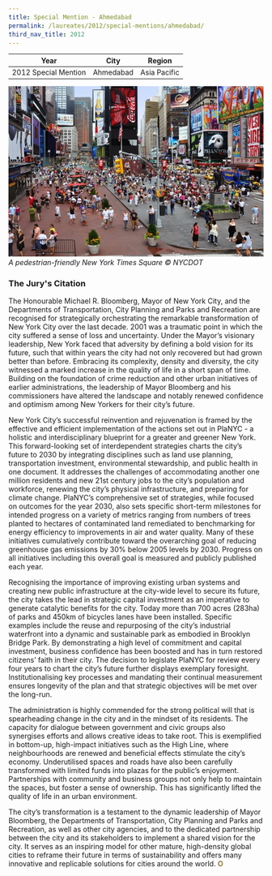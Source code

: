 ```yaml
---
title: Special Mention - Ahmedabad
permalink: /laureates/2012/special-mentions/ahmedabad/
third_nav_title: 2012
---
```


| Year | City | Region |
|--|--|--|
| 2012 Special Mention | Ahmedabad | Asia Pacific |

![New York City Times Square](/images/laureates/nyc.jpg)
_A pedestrian-friendly New York Times Square © NYCDOT_

### **The Jury's Citation**
The Honourable Michael R. Bloomberg, Mayor of New York City, and the Departments of Transportation, City Planning and Parks and Recreation are recognised for strategically orchestrating the remarkable transformation of New York City over the last decade. 2001 was a traumatic point in which the city suffered a sense of loss and uncertainty. Under the Mayor’s visionary leadership, New York faced that adversity by defining a bold vision for its future, such that within years the city had not only recovered but had grown better than before. Embracing its complexity, density and diversity, the city witnessed a marked increase in the quality of life in a short span of time. Building on the foundation of crime reduction and other urban initiatives of earlier administrations, the leadership of Mayor Bloomberg and his commissioners have altered the landscape and notably renewed confidence and optimism among New Yorkers for their city’s future. 

New York City’s successful reinvention and rejuvenation is framed by the effective and efficient implementation of the actions set out in PlaNYC - a holistic and interdisciplinary blueprint for a greater and greener New York. This forward-looking set of interdependent strategies charts the city’s future to 2030 by integrating disciplines such as land use planning, transportation investment, environmental stewardship, and public health in one document. It addresses the challenges of accommodating another one million residents and new 21st century jobs to the city’s population and workforce, renewing the city’s physical infrastructure, and preparing for climate change. PlaNYC’s comprehensive set of strategies, while focused on outcomes for the year 2030, also sets specific short-term milestones for intended progress on a variety of metrics ranging from numbers of trees planted to hectares of contaminated land remediated to benchmarking for energy efficiency to improvements in air and water quality. Many of these initiatives cumulatively contribute toward the overarching goal of reducing greenhouse gas emissions by 30% below 2005 levels by 2030. Progress on all initiatives including this overall goal is measured and publicly published each year.

Recognising the importance of improving existing urban systems and creating new public infrastructure at the city-wide level to secure its future, the city takes the lead in strategic capital investment as an imperative to generate catalytic benefits for the city. Today more than 700 acres (283ha) of parks and 450km of bicycles lanes have been installed. Specific examples include the reuse and repurposing of the city’s industrial waterfront into a dynamic and sustainable park as embodied in Brooklyn Bridge Park.  By demonstrating a high level of commitment and capital investment, business confidence has been boosted and has in turn restored citizens’ faith in their city. The decision to legislate PlaNYC for review every four years to chart the city’s future further displays exemplary foresight. Institutionalising key processes and mandating their continual measurement ensures longevity of the plan and that strategic objectives will be met over the long-run. 

The administration is highly commended for the strong political will that is spearheading change in the city and in the mindset of its residents. The capacity for dialogue between government and civic groups also synergises efforts and allows creative ideas to take root. This is exemplified in bottom-up, high-impact initiatives such as the High Line, where neighbourhoods are renewed and beneficial effects stimulate the city’s economy. Underutilised spaces and roads have also been carefully transformed with limited funds into plazas for the public’s enjoyment. Partnerships with community and business groups not only help to maintain the spaces, but foster a sense of ownership. This has significantly lifted the quality of life in an urban environment.

The city’s transformation is a testament to the dynamic leadership of Mayor Bloomberg, the Departments of Transportation, City Planning and Parks and Recreation, as well as other city agencies, and to the dedicated partnership between the city and its stakeholders to implement a shared vision for the city. It serves as an inspiring model for other mature, high-density global cities to reframe their future in terms of sustainability and offers many innovative and replicable solutions for cities around the world. **<font color="#967942">O</font>**

